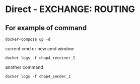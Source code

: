 # Direct - EXCHANGE: ROUTING

## For example of command

    docker-compose up -d
    
current cmd or new cmd window

    docker logs -f chap4_receiver_1
    
another command

    docker logs -f chap4_sender_1
